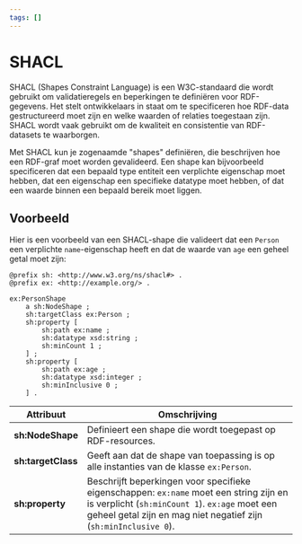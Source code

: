 ```yaml
---
tags: []
---
```


# SHACL

SHACL (Shapes Constraint Language) is een W3C-standaard die wordt gebruikt om validatieregels en beperkingen te definiëren voor RDF-gegevens. Het stelt ontwikkelaars in staat om te specificeren hoe RDF-data gestructureerd moet zijn en welke waarden of relaties toegestaan zijn. SHACL wordt vaak gebruikt om de kwaliteit en consistentie van RDF-datasets te waarborgen.

Met SHACL kun je zogenaamde "shapes" definiëren, die beschrijven hoe een RDF-graf moet worden gevalideerd. Een shape kan bijvoorbeeld specificeren dat een bepaald type entiteit een verplichte eigenschap moet hebben, dat een eigenschap een specifieke datatype moet hebben, of dat een waarde binnen een bepaald bereik moet liggen.

## Voorbeeld

Hier is een voorbeeld van een SHACL-shape die valideert dat een `Person` een verplichte `name`-eigenschap heeft en dat de waarde van `age` een geheel getal moet zijn:

```turtle
@prefix sh: <http://www.w3.org/ns/shacl#> .
@prefix ex: <http://example.org/> .

ex:PersonShape
    a sh:NodeShape ;
    sh:targetClass ex:Person ;
    sh:property [
        sh:path ex:name ;
        sh:datatype xsd:string ;
        sh:minCount 1 ;
    ] ;
    sh:property [
        sh:path ex:age ;
        sh:datatype xsd:integer ;
        sh:minInclusive 0 ;
    ] .
```

| Attribuut | Omschrijving |
| - | - |
| **sh:NodeShape** | Definieert een shape die wordt toegepast op RDF-resources. |
| **sh:targetClass** | Geeft aan dat de shape van toepassing is op alle instanties van de klasse `ex:Person`. |
| **sh:property** |  Beschrijft beperkingen voor specifieke eigenschappen: `ex:name` moet een string zijn en is verplicht (`sh:minCount 1`). `ex:age` moet een geheel getal zijn en mag niet negatief zijn (`sh:minInclusive 0`). |
